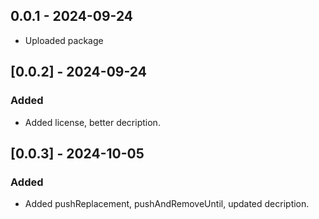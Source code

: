 ## 0.0.1 - 2024-09-24

* Uploaded package

## [0.0.2] - 2024-09-24
### Added
- Added license, better decription.

## [0.0.3] - 2024-10-05
### Added
- Added pushReplacement, pushAndRemoveUntil, updated decription.
